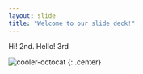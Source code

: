 ```yaml
---
layout: slide
title: "Welcome to our slide deck!"
---
```


Hi! 2nd. Hello! 3rd

![cooler-octocat](https://octodex.github.com/images/twenty-percent-cooler-octocat.png)
{: .center}

